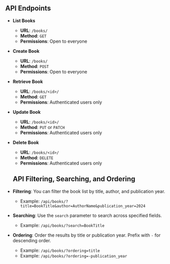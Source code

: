 ## API Endpoints

- **List Books**
  - **URL**: `/books/`
  - **Method**: `GET`
  - **Permissions**: Open to everyone

- **Create Book**
  - **URL**: `/books/`
  - **Method**: `POST`
  - **Permissions**: Open to everyone

- **Retrieve Book**
  - **URL**: `/books/<id>/`
  - **Method**: `GET`
  - **Permissions**: Authenticated users only

- **Update Book**
  - **URL**: `/books/<id>/`
  - **Method**: `PUT` or `PATCH`
  - **Permissions**: Authenticated users only

- **Delete Book**
  - **URL**: `/books/<id>/`
  - **Method**: `DELETE`
  - **Permissions**: Authenticated users only

  ## API Filtering, Searching, and Ordering

- **Filtering**: You can filter the book list by title, author, and publication year.
  - Example: `/api/books/?title=BookTitle&author=AuthorName&publication_year=2024`

- **Searching**: Use the `search` parameter to search across specified fields.
  - Example: `/api/books/?search=BookTitle`

- **Ordering**: Order the results by title or publication year. Prefix with `-` for descending order.
  - Example: `/api/books/?ordering=title`
  - Example: `/api/books/?ordering=-publication_year`

